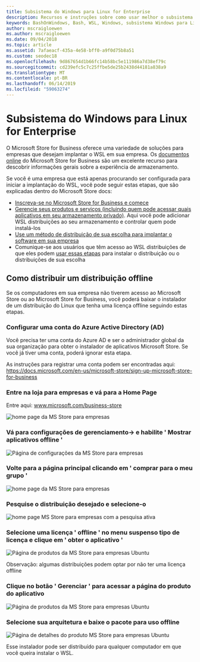 ```yaml
---
title: Subsistema do Windows para Linux for Enterprise
description: Recursos e instruções sobre como usar melhor o subsistema do Windows para Linux em um ambiente corporativo.
keywords: BashOnWindows, Bash, WSL, Windows, subsistema Windows para Linux, windowssubsystem, Ubuntu, Debian, Suse, Windows 10, Enterprise, implantação, offline, empacotamento, armazenamento, distribuição, instalação, instalar
author: mscraigloewen
ms.author: mscraigloewen
ms.date: 09/04/2018
ms.topic: article
ms.assetid: 7afaeacf-435a-4e58-bff0-a9f0d75b8a51
ms.custom: seodec18
ms.openlocfilehash: 9d867654d1b66fc14b58bc5e111986a7d38ef79c
ms.sourcegitcommit: cd239efc5c7c25ffbe5de25b2438d44181a838a9
ms.translationtype: MT
ms.contentlocale: pt-BR
ms.lasthandoff: 06/14/2019
ms.locfileid: "59063274"
---
```

# <a name="windows-subsystem-for-linux-for-enterprise"></a>Subsistema do Windows para Linux for Enterprise

O Microsoft Store for Business oferece uma variedade de soluções para empresas que desejam implantar o WSL em sua empresa. Os [documentos online](https://docs.microsoft.com/en-us/microsoft-store/) do Microsoft Store for Business são um excelente recurso para descobrir informações gerais sobre a experiência de armazenamento.

Se você é uma empresa que está apenas procurando ser configurada para iniciar a implantação do WSL, você pode seguir estas etapas, que são explicadas dentro do Microsoft Store docs:

* [Inscreva-se no Microsoft Store for Business e comece](https://docs.microsoft.com/en-us/microsoft-store/sign-up-microsoft-store-for-business-overview)
* [Gerencie seus produtos e serviços (incluindo quem pode acessar quais aplicativos em seu armazenamento privado)](https://docs.microsoft.com/en-us/microsoft-store/manage-apps-microsoft-store-for-business-overview). Aqui você pode adicionar WSL distribuições ao seu armazenamento e controlar quem pode instalá-los
* [Use um método de distribuição de sua escolha para implantar o software em sua empresa](https://docs.microsoft.com/en-us/microsoft-store/distribute-apps-to-your-employees-microsoft-store-for-business)
* Comunique-se aos usuários que têm acesso ao WSL distribuições de que eles podem [usar essas etapas](https://docs.microsoft.com/en-us/windows/wsl/install-win10) para instalar o distribuição ou o distribuições de sua escolha 

## <a name="how-to-distribute-a-distro-offline"></a>Como distribuir um distribuição offline

Se os computadores em sua empresa não tiverem acesso ao Microsoft Store ou ao Microsoft Store for Business, você poderá baixar o instalador de um distribuição do Linux que tenha uma licença offline seguindo estas etapas. 

### <a name="set-up-an-azure-active-directory-ad-account"></a>Configurar uma conta do Azure Active Directory (AD) 

Você precisa ter uma conta do Azure AD e ser o administrador global da sua organização para obter o instalador de aplicativos Microsoft Store. Se você já tiver uma conta, poderá ignorar esta etapa.

As instruções para registrar uma conta podem ser encontradas aqui: https://docs.microsoft.com/en-us/microsoft-store/sign-up-microsoft-store-for-business

### <a name="sign-into-the-store-for-business-and-go-to-the-homepage"></a>Entre na loja para empresas e vá para a Home Page
Entre aqui: www.microsoft.com/business-store

![home page da MS Store para empresas](media/offlineinstallscreens/1-screen.png)

### <a name="go-to-manage-settings-and-enable-show-offline-apps"></a>Vá para configurações de gerenciamento-> e habilite ' Mostrar aplicativos offline '

![Página de configurações da MS Store para empresas](media/offlineinstallscreens/2-screen.png)

### <a name="go-back-to-the-main-page-by-clicking-shop-for-my-group"></a>Volte para a página principal clicando em ' comprar para o meu grupo '

![home page da MS Store para empresas](media/offlineinstallscreens/1-screen.png)

### <a name="search-for-your-desired-distro-and-select-it"></a>Pesquise o distribuição desejado e selecione-o

![home page MS Store para empresas com a pesquisa ativa](media/offlineinstallscreens/3-screen.png)

### <a name="select-an-offline-license-in-the-license-type-dropdown-menu-and-click-get-the-app"></a>Selecione uma licença ' offline ' no menu suspenso tipo de licença e clique em ' obter o aplicativo '

![Página de produtos da MS Store para empresas Ubuntu](media/offlineinstallscreens/4-screen.png)

Observação: algumas distribuições podem optar por não ter uma licença offline

### <a name="click-the-manage-button-to-get-to-the-apps-product-page"></a>Clique no botão ' Gerenciar ' para acessar a página do produto do aplicativo

![Página de produtos da MS Store para empresas Ubuntu](media/offlineinstallscreens/5-screen.png)

### <a name="select-your-architecture-and-download-the-package-for-offline-use"></a>Selecione sua arquitetura e baixe o pacote para uso offline

![Página de detalhes do produto MS Store para empresas Ubuntu](media/offlineinstallscreens/6-screen.png)

Esse instalador pode ser distribuído para qualquer computador em que você queira instalar o WSL.